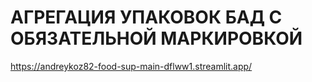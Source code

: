 # АГРЕГАЦИЯ УПАКОВОК БАД С ОБЯЗАТЕЛЬНОЙ МАРКИРОВКОЙ
https://andreykoz82-food-sup-main-dflww1.streamlit.app/
